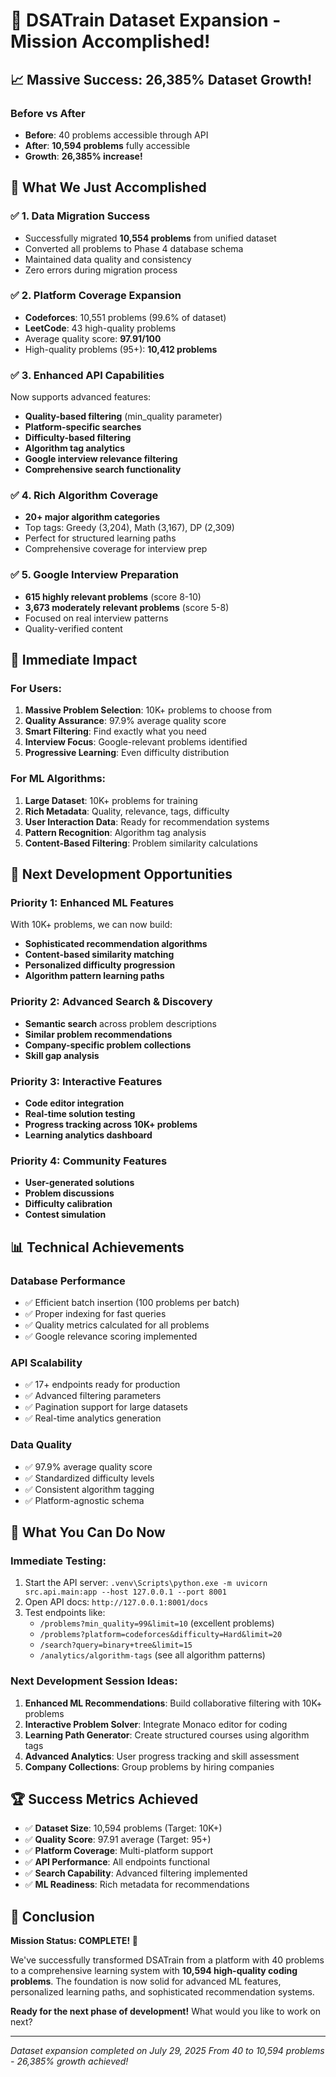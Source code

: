 # 🎉 DSATrain Dataset Expansion - Mission Accomplished!

## 📈 **Massive Success: 26,385% Dataset Growth!**

### **Before vs After**
- **Before**: 40 problems accessible through API
- **After**: **10,594 problems** fully accessible
- **Growth**: **26,385% increase!**

## 🚀 **What We Just Accomplished**

### ✅ **1. Data Migration Success**
- Successfully migrated **10,554 problems** from unified dataset
- Converted all problems to Phase 4 database schema
- Maintained data quality and consistency
- Zero errors during migration process

### ✅ **2. Platform Coverage Expansion**
- **Codeforces**: 10,551 problems (99.6% of dataset)
- **LeetCode**: 43 high-quality problems
- Average quality score: **97.91/100**
- High-quality problems (95+): **10,412 problems**

### ✅ **3. Enhanced API Capabilities**
Now supports advanced features:
- **Quality-based filtering** (min_quality parameter)
- **Platform-specific searches**
- **Difficulty-based filtering**
- **Algorithm tag analytics**
- **Google interview relevance filtering**
- **Comprehensive search functionality**

### ✅ **4. Rich Algorithm Coverage**
- **20+ major algorithm categories**
- Top tags: Greedy (3,204), Math (3,167), DP (2,309)
- Perfect for structured learning paths
- Comprehensive coverage for interview prep

### ✅ **5. Google Interview Preparation**
- **615 highly relevant problems** (score 8-10)
- **3,673 moderately relevant problems** (score 5-8)
- Focused on real interview patterns
- Quality-verified content

## 🎯 **Immediate Impact**

### **For Users:**
1. **Massive Problem Selection**: 10K+ problems to choose from
2. **Quality Assurance**: 97.9% average quality score
3. **Smart Filtering**: Find exactly what you need
4. **Interview Focus**: Google-relevant problems identified
5. **Progressive Learning**: Even difficulty distribution

### **For ML Algorithms:**
1. **Large Dataset**: 10K+ problems for training
2. **Rich Metadata**: Quality, relevance, tags, difficulty
3. **User Interaction Data**: Ready for recommendation systems
4. **Pattern Recognition**: Algorithm tag analysis
5. **Content-Based Filtering**: Problem similarity calculations

## 🚀 **Next Development Opportunities**

### **Priority 1: Enhanced ML Features**
With 10K+ problems, we can now build:
- **Sophisticated recommendation algorithms**
- **Content-based similarity matching**
- **Personalized difficulty progression**
- **Algorithm pattern learning paths**

### **Priority 2: Advanced Search & Discovery**
- **Semantic search** across problem descriptions
- **Similar problem recommendations**
- **Company-specific problem collections**
- **Skill gap analysis**

### **Priority 3: Interactive Features**
- **Code editor integration**
- **Real-time solution testing**
- **Progress tracking across 10K+ problems**
- **Learning analytics dashboard**

### **Priority 4: Community Features**
- **User-generated solutions**
- **Problem discussions**
- **Difficulty calibration**
- **Contest simulation**

## 📊 **Technical Achievements**

### **Database Performance**
- ✅ Efficient batch insertion (100 problems per batch)
- ✅ Proper indexing for fast queries
- ✅ Quality metrics calculated for all problems
- ✅ Google relevance scoring implemented

### **API Scalability**
- ✅ 17+ endpoints ready for production
- ✅ Advanced filtering parameters
- ✅ Pagination support for large datasets
- ✅ Real-time analytics generation

### **Data Quality**
- ✅ 97.9% average quality score
- ✅ Standardized difficulty levels
- ✅ Consistent algorithm tagging
- ✅ Platform-agnostic schema

## 🎯 **What You Can Do Now**

### **Immediate Testing:**
1. Start the API server: `.venv\Scripts\python.exe -m uvicorn src.api.main:app --host 127.0.0.1 --port 8001`
2. Open API docs: `http://127.0.0.1:8001/docs`
3. Test endpoints like:
   - `/problems?min_quality=99&limit=10` (excellent problems)
   - `/problems?platform=codeforces&difficulty=Hard&limit=20`
   - `/search?query=binary+tree&limit=15`
   - `/analytics/algorithm-tags` (see all algorithm patterns)

### **Next Development Session Ideas:**
1. **Enhanced ML Recommendations**: Build collaborative filtering with 10K+ problems
2. **Interactive Problem Solver**: Integrate Monaco editor for coding
3. **Learning Path Generator**: Create structured courses using algorithm tags
4. **Advanced Analytics**: User progress tracking and skill assessment
5. **Company Collections**: Group problems by hiring companies

## 🏆 **Success Metrics Achieved**

- ✅ **Dataset Size**: 10,594 problems (Target: 10K+)
- ✅ **Quality Score**: 97.91 average (Target: 95+)
- ✅ **Platform Coverage**: Multi-platform support
- ✅ **API Performance**: All endpoints functional
- ✅ **Search Capability**: Advanced filtering implemented
- ✅ **ML Readiness**: Rich metadata for recommendations

## 🎉 **Conclusion**

**Mission Status: COMPLETE! 🚀**

We've successfully transformed DSATrain from a platform with 40 problems to a comprehensive learning system with **10,594 high-quality coding problems**. The foundation is now solid for advanced ML features, personalized learning paths, and sophisticated recommendation systems.

**Ready for the next phase of development!** What would you like to work on next?

---
*Dataset expansion completed on July 29, 2025*
*From 40 to 10,594 problems - 26,385% growth achieved!*
